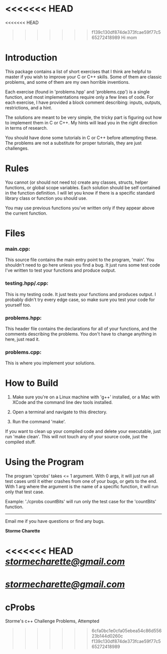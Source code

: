 <<<<<<< HEAD
=======
<<<<<<< HEAD
>>>>>>> f139c130df874de373fcae59f77c565272418989
Hi mom
# Introduction

This package contains a list of short exercises that I think are helpful
to master if you wish to improve your C or C++ skills. Some of them are
classic problems, and some of them are my own horrible inventions.

Each exercise (found in 'problems.hpp' and 'problems.cpp') is a single
function, and most implementations require only a few lines of code. For
each exercise, I have provided a block comment describing: inputs, outputs,
restrictions, and a hint.

The solutions are meant to be very simple, the tricky part is figuring out
how to implement them in C or C++. My hints will lead you in the right
direction in terms of research.

You should have done some tutorials in C or C++ before attempting these. The
problems are not a substitute for proper tutorials, they are just challenges.

# Rules

You cannot (or should not need to) create any classes, structs, helper functions,
or global scope variables. Each solution should be self contained in the
function definition. I will let you know if there is a specific standard
library class or function you should use.

You may use previous functions you've written only if they appear above
the current function.

# Files

### main.cpp:

This source file contains the main entry point to the program, 'main'.
You shouldn't need to go here unless you find a bug. It just runs some
test code I've written to test your functions and produce output.

### testing.hpp/.cpp:

This is my testing code. It just tests your functions and produces
output. I probably didn't try every edge case, so make sure you test
your code for yourself too.

### problems.hpp:

This header file contains the declarations for all of your functions,
and the comments describing the problems. You don't have to change
anything in here, just read it.

### problems.cpp:

This is where you implement your solutions.

# How to Build

1. Make sure you're on a Linux machine with 'g++' installed, or a Mac with
   XCode and the command line dev tools installed.

2. Open a terminal and navigate to this directory.

3. Run the command 'make'.

If you want to clean up your compiled code and delete your executable,
just run 'make clean'. This will not touch any of your source code, just
the compiled stuff.

# Using the Program

The program 'cprobs' takes <= 1 argument. With 0 args, it will just run
all test cases until it either crashes from one of your bugs, or gets to the
end. With 1 arg where the argument is the name of a specific function,
it will run only that test case.

Example: './cprobs countBits' will run only the test case for the
    'countBits' function.

---

Email me if you have questions or find any bugs.

**Storme Charette**

<<<<<<< HEAD
*stormecharette@gmail.com*
=======
*stormecharette@gmail.com*
=======
# cProbs
Storme's c++ Challenge Problems, Attempted
>>>>>>> 6cfa0bc1e0cfa05ebea54c86d55623b144d0260c
>>>>>>> f139c130df874de373fcae59f77c565272418989
